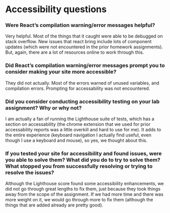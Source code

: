 # Accessibility questions

### Were React’s compilation warning/error messages helpful?

Very helpful. Most of the things that it caught were able to be debugged on stack overflow. New issues that react bring include lots of component updates (which were not encountered in the prior homework assignments). But, again, there are a lot of resources online to work through this.

### Did React’s compilation warning/error messages prompt you to consider making your site more accessible?

They did not actually. Most of the errors warned of unused variables, and compilation errors. Prompting for accessability was not encountered.

### Did you consider conducting accessibility testing on your lab assignment? Why or why not?

I am actually a fan of running the Lighthouse suite of tests, which has a section on accessability (the chrome extension that we used for prior accessability reports was a little overkill and hard to use for me). It adds to the entire experience (keyboard navigation I actually find useful, even though I use a keyboard and mouse), so yes, we thought about this. 

### If you tested your site for accessibility and found issues, were you able to solve them? What did you do to try to solve them? What stopped you from successfully resolving or trying to resolve the issues?

Although the Lighthouse score found some accessibility enhancements, we did not go through great lengths to fix them, just because they took things away from the scope of the assignment. If we had more time and there was more weight on it, we would go through more to fix them (although the things that are added already are pretty good).